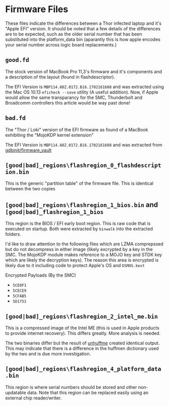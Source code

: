 # Firmware Files

These files indicate the differences between a Thor infected laptop and it's "Apple EFI" version.  It should be noted that a few details of the differences are to be expected, such as the older serial number that has been substituted into the platform_data bin (aparantly this is how apple encodes your serial number across logic board replacements.)

## `good.fd`

The stock version of MacBook Pro 11,3's firmware and it's components and a description of the layout (found in flashdescriptor).

The EFI Version is `MBP114.88Z.0172.B16.1702161608`  and was extracted using the Mac OS 10.13 `eficheck --save` utility (A useful addition).  Now, if Apple would allow the same transparancy for the SMC, Thunderbolt and Broadcomm controllers this article would be way past done!

## `bad.fd`

The "Thor / Loki" version of the EFI firmware as found of a MacBook exhibiting the "MojoKDP kernel extension"

The EFI Version is `MBP114.88Z.0172.B16.1702161608` and was extracted from [gdbinit/firmware_vault](https://github.com/gdbinit/firmware_vault/blob/master/EFI/MacBookPro/MBP114_0172_B16_LOCKED.fd)


## `[good|bad]_regions\flashregion_0_flashdescription.bin`

This is the generic "partition table" of the firmware file.  This is identical between the two copies

## `[good|bad]_regions\flashregion_1_bios.bin` and `[good|bad]_flashregion_1_bios`

This region is the BIOS / EFI early boot region.  This is raw code that is executed on startup.  Both were extracted by `binwalk` into the extracted folders.

I'd like to draw attention to the following files which are LZMA comprepssed but do not decompress in either image (likely excrypted by a key in the SMC.  The MojoKDP module makes reference to a MOJO key and STDK key which are likely the decryption keys).  The reason this area is encrypted is likely due to it including code to protect Apple's OS and `DSMOS.kext`

Encrypted Payloads (By the SMC)

* `5CE0F1`
* `5CECE9`
* `5CFAB5`
* `5D1751`

## `[good|bad]_regions\flashregion_2_intel_me.bin`

This is a compressed image of the Intel ME (this is used in Apple products to provide internet recovery).  This differs greatly.  More analysis is needed.

The two binaries differ but the result of [unhuffme](https://io.netgarage.org/me/) created identical output.  This may indicate that there is a difference in the huffmen dictionary used by the two and is due more investigation.

## `[good|bad]_regions\flashregion_4_platform_data.bin`

This region is where serial numbers should be stored and other non-updatable data.  Note that this region can be replaced easily using an external chip reader/writer.
